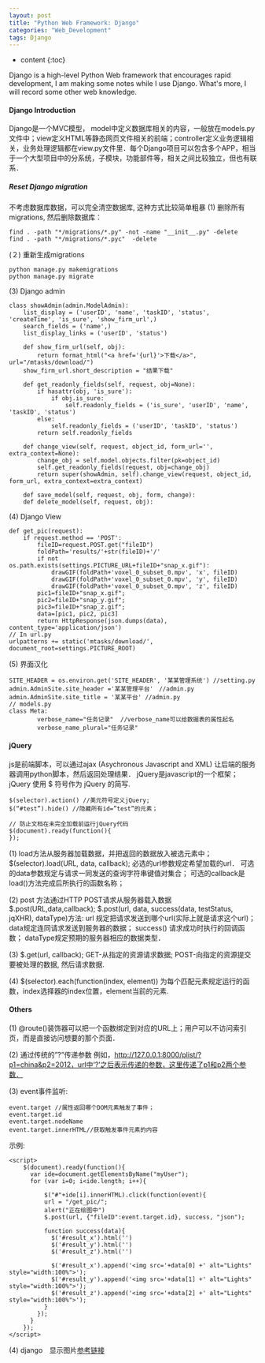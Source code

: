```yaml
---
layout: post
title: "Python Web Framework: Django"
categories: "Web_Development"
tags: Django
--- 
```


* content
{:toc}

Django is a high-level Python Web framework that encourages rapid development, I am making some notes while I use Django. What's more, I will record some other web knowledge.




#### **Django Introduction**
Django是一个MVC模型， model中定义数据库相关的内容，一般放在models.py文件中；view定义HTML等静态网页文件相关的前端；controller定义业务逻辑相关，业务处理逻辑都在view.py文件里．每个Django项目可以包含多个APP，相当于一个大型项目中的分系统，子模块，功能部件等，相关之间比较独立，但也有联系．

##### **Reset Django migration**
不考虑数据库数据，可以完全清空数据库, 这种方式比较简单粗暴
(1) 删除所有migrations, 然后删除数据库：
```
find . -path "*/migrations/*.py" -not -name "__init__.py" -delete
find . -path "*/migrations/*.pyc"  -delete
```
(２) 重新生成migrations
```
python manage.py makemigrations
python manage.py migrate
```
(3) Django admin
```
class showAdmin(admin.ModelAdmin):
    list_display = ('userID', 'name', 'taskID', 'status', 'createTime', 'is_sure', 'show_firm_url',)
    search_fields = ('name',)
    list_display_links = ('userID', 'status')

    def show_firm_url(self, obj):
        return format_html("<a href='{url}'>下载</a>", url="/mtasks/download/")
    show_firm_url.short_description = "结果下载"

    def get_readonly_fields(self, request, obj=None):
        if hasattr(obj, 'is_sure'):
            if obj.is_sure:
                self.readonly_fields = ('is_sure', 'userID', 'name', 'taskID', 'status')
        else:
            self.readonly_fields = ('userID', 'taskID', 'status')
        return self.readonly_fields
 
    def change_view(self, request, object_id, form_url='', extra_context=None):
        change_obj = self.model.objects.filter(pk=object_id)
        self.get_readonly_fields(request, obj=change_obj)
        return super(showAdmin, self).change_view(request, object_id, form_url, extra_context=extra_context)

    def save_model(self, request, obj, form, change):
    def delete_model(self, request, obj):
```
(4) Django View
```
def get_pic(request):
    if request.method == 'POST':
        fileID=request.POST.get("fileID")
        foldPath='results/'+str(fileID)+'/'
        if not os.path.exists(settings.PICTURE_URL+fileID+"snap_x.gif"):
            drawGIF(foldPath+'voxel_0_subset_0.mpv', 'x', fileID)
            drawGIF(foldPath+'voxel_0_subset_0.mpv', 'y', fileID)
            drawGIF(foldPath+'voxel_0_subset_0.mpv', 'z', fileID)
        pic1=fileID+"snap_x.gif";
        pic2=fileID+"snap_y.gif";
        pic3=fileID+"snap_z.gif";
        data=[pic1, pic2, pic3]
        return HttpResponse(json.dumps(data), content_type='application/json')
// In url.py 
urlpatterns += static('mtasks/download/', document_root=settings.PICTURE_ROOT)
```
(5) 界面汉化
```
SITE_HEADER = os.environ.get('SITE_HEADER', '某某管理系统') //setting.py
admin.AdminSite.site_header ='某某管理平台'　//admin.py
admin.AdminSite.site_title = '某某平台' //admin.py
// models.py
class Meta:
        verbose_name="任务记录"  //verbose_name可以给数据表的属性起名
        verbose_name_plural="任务记录"
```
#### **jQuery**
js是前端脚本，可以通过ajax (Asychronous Javascript and XML) 让后端的服务器调用python脚本，然后返回处理结果．
jQuery是javascript的一个框架；jQuery 使用 $ 符号作为 jQuery 的简写.
```
$(selector).action() //美元符号定义jQuery;
$(“#test”).hide() //隐藏所有id=”test”的元素；

// 防止文档在未完全加载前运行jQuery代码
$(document).ready(function(){
});
```
(1) load方法从服务器加载数据，并把返回的数据放入被选元素中；
$(selector).load(URL, data, callback);
必选的url参数规定希望加载的url．
可选的data参数规定与请求一同发送的查询字符串键值对集合；
可选的callback是load()方法完成后所执行的函数名称；

(2) post 方法通过HTTP POST请求从服务器载入数据
$.post(URL,data,callback);
$.post(url, data, success(data, testStatus, jqXHR), dataType)方法: 
url 规定把请求发送到哪个url(实际上就是请求这个url)；
data规定连同请求发送到服务器的数据；
success() 请求成功时执行的回调函数；
dataType规定预期的服务器相应的数据类型．

(3) $.get(url, callback);
GET-从指定的资源请求数据; POST-向指定的资源提交要被处理的数据, 然后请求数据.

(4) $(selector).each(function(index, element))
为每个匹配元素规定运行的函数，index选择器的index位置，element当前的元素.

#### **Others**
(1) @route()装饰器可以把一个函数绑定到对应的URL上；用户可以不访问索引页，而是直接访问想要的那个页面．

(2) 通过传统的”?”传递参数
例如，http://127.0.0.1:8000/plist/?p1=china&p2=2012，url中‘?’之后表示传递的参数，这里传递了p1和p2两个参数．

(3) event事件监听:

```
event.target //属性返回哪个DOM元素触发了事件；
event.target.id
event.target.nodeName
event.target.innerHTML//获取触发事件元素的内容
```
示例:
```
<script>
    $(document).ready(function(){
      var ide=document.getElementsByName("myUser");
      for (var i=0; i<ide.length; i++){

          $("#"+ide[i].innerHTML).click(function(event){
          url = "/get_pic/";
          alert("正在绘图中")
          $.post(url, {"fileID":event.target.id}, success, "json");

          function success(data){
            $('#result_x').html('')
            $('#result_y').html('')
            $('#result_z').html('')

            $('#result_x').append('<img src='+data[0] +' alt="Lights" style="width:100%">');
            $('#result_y').append('<img src='+data[1] +' alt="Lights" style="width:100%">');
            $('#result_z').append('<img src='+data[2] +' alt="Lights" style="width:100%">');
          }
        });
      } 
    });
</script>
```
(4) django　显示图片[参考链接](https://www.cnblogs.com/zhawj159753/p/3938134.html)